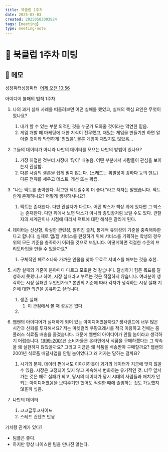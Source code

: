 ```yaml
---
title: 북클럽 1주차
date: 2025-05-03
created: 20250503003824
tags: [meeting]
type: meeting-note
---
```


# 🤝 북클럽 1주차 미팅

## 📝 메모
성장피터성장피터  [어제 오전 10:56](https://all-about-ai-hq.slack.com/archives/C07SJ3JJ57G/p1741312561246959)  

아이디어 불패의 법칙 1주차  

1. 나의 과거 실패 사례를 떠올려보면 어떤 실패를 했었고, 실패의 핵심 요인은 무엇이었나요?
	1. 내가 할 수 있는 부분 외적인 것을 누군가 도와줄 것이라는 막연한 믿음.
	2. 게임 개발 때 마케팅에 대한 지식이 전무했고, 재밌는 게임을 만들기만 하면 알아줄 것이라 막연하게 '믿었음'. 물론 게임이 재밌지도 않았음...
2. 그들의 데이터가 아니라 나만의 데이터를 모으는 나만의 방법이 있나요?
	1. 가장 허접한 것부터 시장에 '많이' 내놓음. 어떤 부분에서 사람들이 관심을 보이는지 관찰함.
	2. 다른 사람의 결론을 쉽게 믿지 않는다. (스레드는 휘발성이 강하다 등의 멘트) 다른 전제를 세우고 테스트. 개선 또는 확립.
3. "나는 팩트를 좋아한다. 확고한 팩트일수록 더 좋다."라고 저자는 말했습니다. 팩트란게 존재하나요? 어떻게 생각하시나요?
	1. 팩트는 존재한다. 다만 관찰자가 다르다. 어떤 박스가 책상 위에 있다면 그 박스는 존재한다. 다만 위에서 보면 박스가 아니라 종잇장처럼 보일 수도 있다. 관찰자의 세계관이나 시점에 따라서 팩트에 대한 해석은 갈리게 된다.


4. 데이터는 신선함, 확실한 관련성, 알려진 출처, 통계적 유의성의 기준을 충족해야한다고 합니다. 실제로 앱/웹 서비스를 런칭하기 위해 서비스를 기획하는 학생의 경우 위의 모든 기준을 충족하기 어려울 것으로 보입니다. 어떻게하면 적절한 수준의 프리토타입을 만들 수 있을까요?
	1. 구체적인 페르소나와 가까운 인물을 찾아 무료로 서비스를 해보는 것을 추천.
5. 시장 실패의 기준이 분야마다 다르고 모호한 것 같습니다. 달성하기 힘든 목표를 달성하지 못했다고 하여, 시장 실패라고 부르는 것은 적절하지 않습니다. 여러분이 생각하는 시장 실패란 무엇인가요? 본인의 기준에 따라 각자가 생각하는 시장 실패 기준에 대한 의견을 공유하고 싶습니다.
	1. 생존 실패
		1. 이 관점에서 볼 때 성공은 없다.
	2. 
6. 웹밴의 아이디어가 실패하게 되어 있는 아이디어였을까요? 생각랜드에 너무 많은 시간과 신뢰를 투자해서요? 저는 마켓컬리 쿠팡프레시를 적극 이용하고 전에는 홈플러스 식료품 배송을 즐겼습니다. 때문에 웹밴의 아이디어가 안될 놈이라고 생각하기 어렵습니다. [1999-2001](tel:2019992001)년 소비자들은 온라인에서 식품을 구매하겠다는 그 약속을 왜 실현하지 않았을까요? 그리고 지금은 왜 식품을 배송받아 구매할까요? 웹밴의 2001년 식료품 배달사업을 안될 놈이었다고 왜 저자는 말하는 걸까요?
	1. 시기의 문제. 데이터 편에서도 이야기하듯이 과거의 데이터가 지금에 맞지 않을 수 있음. 시장은 고정되어 있지 않고 계속해서 변화하는 유기적인 것. 너무 앞서가는 것은 때로 실패가 되고, 당시의 데이터가 당시 시대의 사람들과 매치가 안되는 아이디어였음을 보여주기만 했어도 적절한 때에 출범하는 것도 가능했지 않을까 싶음.
7. 나만의 데이터
	1. 코코글루코사이드
	2. 스레드 컨텐츠 반응


가치랑 관계가 있다?

* 팀플은 좋다.
* 하지만 항상 나이스한 팀을 만나진 않는다.